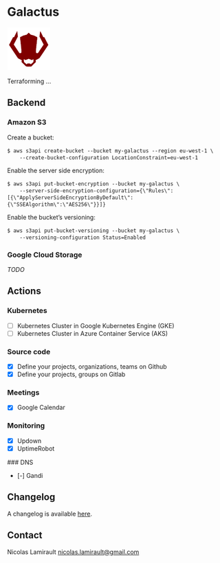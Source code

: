 # Galactus

<img src="https://github.com/nlamirault/galactus/raw/master/galactus.png" width="100">

Terraforming ...

## Backend

### Amazon S3

Create a bucket:

    $ aws s3api create-bucket --bucket my-galactus --region eu-west-1 \
        --create-bucket-configuration LocationConstraint=eu-west-1

Enable the server side encryption:

    $ aws s3api put-bucket-encryption --bucket my-galactus \
        --server-side-encryption-configuration={\"Rules\":[{\"ApplyServerSideEncryptionByDefault\":{\"SSEAlgorithm\":\"AES256\"}}]}

Enable the bucket’s versioning:

    $ aws s3api put-bucket-versioning --bucket my-galactus \
        --versioning-configuration Status=Enabled

### Google Cloud Storage

*TODO*


## Actions

### Kubernetes

* [ ] Kubernetes Cluster in Google Kubernetes Engine (GKE)
* [ ] Kubernetes Cluster in Azure Container Service (AKS)

### Source code

* [x] Define your projects, organizations, teams on Github
* [x] Define your projects, groups on Gitlab

### Meetings

* [x] Google Calendar

### Monitoring

* [x] Updown
* [x] UptimeRobot

### DNS

* [-] Gandi


## Changelog

A changelog is available [here](ChangeLog.md).


## Contact

Nicolas Lamirault <nicolas.lamirault@gmail.com>
